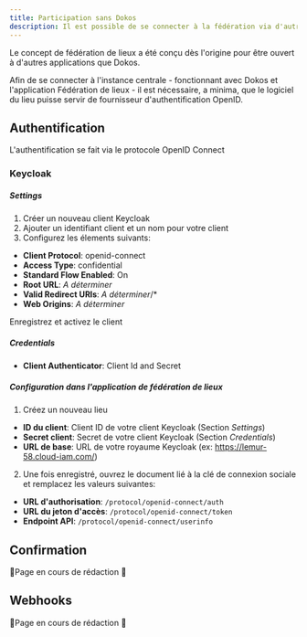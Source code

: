 ```yaml
---
title: Participation sans Dokos
description: Il est possible de se connecter à la fédération via d'autres applications que Dokos
---
```


Le concept de fédération de lieux a été conçu dès l'origine pour être ouvert à d'autres applications que Dokos.

Afin de se connecter à l'instance centrale - fonctionnant avec Dokos et l'application Fédération de lieux - il est nécessaire, a minima, que le logiciel du lieu puisse servir de fournisseur d'authentification OpenID.

## Authentification

L'authentification se fait via le protocole OpenID Connect


### Keycloak

##### Settings

1. Créer un nouveau client Keycloak
2. Ajouter un identifiant client et un nom pour votre client
3. Configurez les élements suivants:

- **Client Protocol**: openid-connect
- **Access Type**: confidential
- **Standard Flow Enabled**: On
- **Root URL**: _A déterminer_
- **Valid Redirect URIs**: _A déterminer_/*
- **Web Origins**: _A déterminer_

Enregistrez et activez le client

##### Credentials

- **Client Authenticator**: Client Id and Secret

##### Configuration dans l'application de fédération de lieux

1. Créez un nouveau lieu
- **ID du client**: Client ID de votre client Keycloak (Section _Settings_)
- **Secret client**: Secret de votre client Keycloak (Section _Credentials_)
- **URL de base**: URL de votre royaume Keycloak (ex: https://lemur-58.cloud-iam.com/)

2. Une fois enregistré, ouvrez le document lié à la clé de connexion sociale et remplacez les valeurs suivantes:

- **URL d'authorisation**: `/protocol/openid-connect/auth`
- **URL du jeton d'accès**: `/protocol/openid-connect/token`
- **Endpoint API**: `/protocol/openid-connect/userinfo`

## Confirmation

:construction:Page en cours de rédaction :construction:

## Webhooks

:construction:Page en cours de rédaction :construction:
